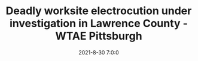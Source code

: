 ---
"title": "Deadly worksite electrocution under investigation in Lawrence County - WTAE Pittsburgh"
"date": "2021-8-30 7:0:0"
"feed_name": "GOOGLENEWSINDUSTRIAL"
"feed_website": "https://news.google.com/search?q=industrial%2Bincident&hl=en-US&gl=US&ceid=US:en"
"feed_rss": "https://news.google.com/rss/search?q=industrial%2Bincident&hl=en-US&gl=US&ceid=US:en"
"link": "https://www.wtae.com/article/lawrence-county-industrial-accident/37434575"
"file": "_posts/2021-1-1-2508d940e88e72284481bb2787c1e8df4d982b7c.md"
"accident": "1"
"drilling": "1"
---